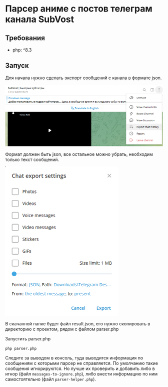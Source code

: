 # Парсер аниме с постов телеграм канала SubVost

## Требования
- php: ^8.3

## Запуск

Для начала нужно сделать экспорт сообщений с канала в формате json. 

![Export chat history context menu](docs/img/export-chat-history-context-menu.png)

Формат должен быть json, все остальное можно убрать, необходим только текст сообщений.

![Export chat history context menu](docs/img/export-chat-history-pop-up.png)

В скачанной папке будет файл result.json, его нужно скопировать в директорию с проектом, рядом с файлом parser.php

Запустить parser.php

```bash
php parser.php
```

Следите за выводом в консоль, туда выводится информация по сообщениям с которыми парсер не справляется. 
По умолчанию такие сообщения игнорируются. Но лучше их проверить и добавить либо в игнор (файл `messages-to-ignore.php`), 
либо внести информацию по ним самостоятельно (файл `parser-helper.php`).
